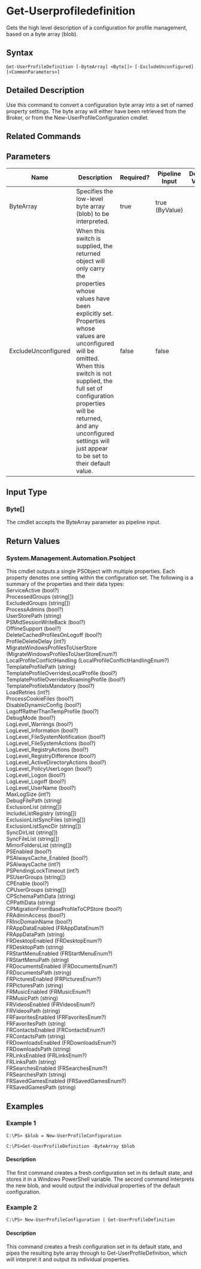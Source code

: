 ﻿
# Get-Userprofiledefinition
Gets the high level description of a configuration for profile management, based on a byte array (blob).
## Syntax
```
Get-UserProfileDefinition [-ByteArray] <Byte[]> [-ExcludeUnconfigured] [<CommonParameters>]
```
## Detailed Description
Use this command to convert a configuration byte array into a set of named property settings. The byte array will either have been retrieved from the Broker, or from the New-UserProfileConfiguration cmdlet.


## Related Commands

## Parameters
| Name   | Description | Required? | Pipeline Input | Default Value |
| --- | --- | --- | --- | --- |
| ByteArray | Specifies the low-level byte array (blob) to be interpreted. | true | true (ByValue) |  |
| ExcludeUnconfigured | When this switch is supplied, the returned object will only carry the properties whose values have been explicitly set. Properties whose values are unconfigured will be omitted. When this switch is not supplied, the full set of configuration properties will be returned, and any unconfigured settings will just appear to be set to their default value. | false | false |  |

## Input Type

### Byte\[\]
The cmdlet accepts the ByteArray parameter as pipeline input.
## Return Values

### System.Management.Automation.Psobject
This cmdlet outputs a single PSObject with multiple properties. Each property denotes one setting within the configuration set. The following is a summary of the properties and their data types:<br>ServiceActive  (bool?)<br>ProcessedGroups  (string\[\])<br>ExcludedGroups  (string\[\])<br>ProcessAdmins  (bool?)<br>UserStorePath  (string)<br>PSMidSessionWriteBack  (bool?)<br>OfflineSupport  (bool?)<br>DeleteCachedProfilesOnLogoff  (bool?)<br>ProfileDeleteDelay  (int?)<br>MigrateWindowsProfilesToUserStore  (MigrateWindowsProfilesToUserStoreEnum?)<br>LocalProfileConflictHandling  (LocalProfileConflictHandlingEnum?)<br>TemplateProfilePath  (string)<br>TemplateProfileOverridesLocalProfile  (bool?)<br>TemplateProfileOverridesRoamingProfile  (bool?)<br>TemplateProfileIsMandatory  (bool?)<br>LoadRetries  (int?)<br>ProcessCookieFiles  (bool?)<br>DisableDynamicConfig  (bool?)<br>LogoffRatherThanTempProfile  (bool?)<br>DebugMode  (bool?)<br>LogLevel\_Warnings  (bool?)<br>LogLevel\_Information  (bool?)<br>LogLevel\_FileSystemNotification  (bool?)<br>LogLevel\_FileSystemActions  (bool?)<br>LogLevel\_RegistryActions  (bool?)<br>LogLevel\_RegistryDifference  (bool?)<br>LogLevel\_ActiveDirectoryActions  (bool?)<br>LogLevel\_PolicyUserLogon  (bool?)<br>LogLevel\_Logon  (bool?)<br>LogLevel\_Logoff  (bool?)<br>LogLevel\_UserName  (bool?)<br>MaxLogSize  (int?)<br>DebugFilePath  (string)<br>ExclusionList  (string\[\])<br>IncludeListRegistry  (string\[\])<br>ExclusionListSyncFiles  (string\[\])<br>ExclusionListSyncDir  (string\[\])<br>SyncDirList  (string\[\])<br>SyncFileList  (string\[\])<br>MirrorFoldersList  (string\[\])<br>PSEnabled  (bool?)<br>PSAlwaysCache\_Enabled  (bool?)<br>PSAlwaysCache  (int?)<br>PSPendingLockTimeout  (int?)<br>PSUserGroups  (string\[\])<br>CPEnable  (bool?)<br>CPUserGroups  (string\[\])<br>CPSchemaPathData  (string)<br>CPPathData  (string)<br>CPMigrationFromBaseProfileToCPStore  (bool?)<br>FRAdminAccess  (bool?)<br>FRIncDomainName  (bool?)<br>FRAppDataEnabled  (FRAppDataEnum?)<br>FRAppDataPath  (string)<br>FRDesktopEnabled  (FRDesktopEnum?)<br>FRDesktopPath  (string)<br>FRStartMenuEnabled  (FRStartMenuEnum?)<br>FRStartMenuPath  (string)<br>FRDocumentsEnabled  (FRDocumentsEnum?)<br>FRDocumentsPath  (string)<br>FRPicturesEnabled  (FRPicturesEnum?)<br>FRPicturesPath  (string)<br>FRMusicEnabled  (FRMusicEnum?)<br>FRMusicPath  (string)<br>FRVideosEnabled  (FRVideosEnum?)<br>FRVideosPath  (string)<br>FRFavoritesEnabled  (FRFavoritesEnum?)<br>FRFavoritesPath  (string)<br>FRContactsEnabled  (FRContactsEnum?)<br>FRContactsPath  (string)<br>FRDownloadsEnabled  (FRDownloadsEnum?)<br>FRDownloadsPath  (string)<br>FRLinksEnabled  (FRLinksEnum?)<br>FRLinksPath  (string)<br>FRSearchesEnabled  (FRSearchesEnum?)<br>FRSearchesPath  (string)<br>FRSavedGamesEnabled  (FRSavedGamesEnum?)<br>FRSavedGamesPath  (string)
## Examples

### Example 1
```
C:\PS> $blob = New-UserProfileConfiguration

C:\PS>Get-UserProfileDefinition -ByteArray $blob
```
#### Description
The first command creates a fresh configuration set in its default state, and stores it in a Windows PowerShell variable. The second command interprets the new blob, and would output the individual properties of the default configuration.
### Example 2
```
C:\PS> New-UserProfileConfiguration | Get-UserProfileDefinition
```
#### Description
This command creates a fresh configuration set in its default state, and pipes the resulting byte array through to Get-UserProfileDefinition, which will interpret it and output its individual properties.
